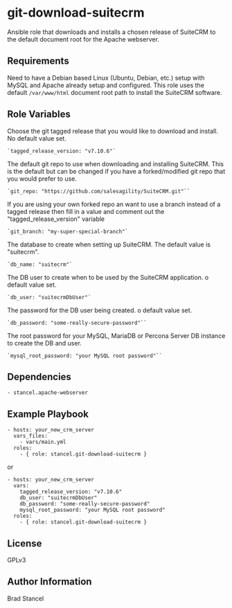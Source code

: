 git-download-suitecrm
=========

Ansible role that downloads and installs a chosen release of SuiteCRM to the default document root for the Apache webserver.

Requirements
------------

Need to have a Debian based Linux (Ubuntu, Debian, etc.) setup with MySQL and Apache already setup and configured. This role uses the default `/var/www/html` document root path to install the SuiteCRM software.

Role Variables
--------------

Choose the git tagged release that you would like to download and install. No default value set.

	`tagged_release_version: "v7.10.6"`

The default git repo to use when downloading and installing SuiteCRM. This is the default but can be changed if you have a forked/modified git repo that you would prefer to use.

	`git_repo: "https://github.com/salesagility/SuiteCRM.git"``

If you are using your own forked repo an want to use a branch instead of a tagged release then fill in a value and comment out the "tagged_release_version" variable 

	`git_branch: "my-super-special-branch"`

The database to create when setting up SuiteCRM. The default value is "suitecrm".

	`db_name: "suitecrm"`

The DB user to create when to be used by the SuiteCRM application. o default value set.

	`db_user: "suitecrmDbUser"`

The password for the DB user being created. o default value set.

	`db_password: "some-really-secure-password"``

The root password for your MySQL, MariaDB or Percona Server DB instance to create the DB and user.

	`mysql_root_password: "your MySQL root password"``


Dependencies
------------

	- stancel.apache-webserver

Example Playbook
----------------

	- hosts: your_new_crm_server
	  vars_files:
	    - vars/main.yml
	  roles:
	    - { role: stancel.git-download-suitecrm }


or 


	- hosts: your_new_crm_server 
	  vars:
		tagged_release_version: "v7.10.6"
		db_user: "suitecrmDbUser"
		db_password: "some-really-secure-password"
		mysql_root_password: "your MySQL root password"
	  roles:
	    - { role: stancel.git-download-suitecrm }

License
-------

GPLv3

Author Information
------------------

Brad Stancel
